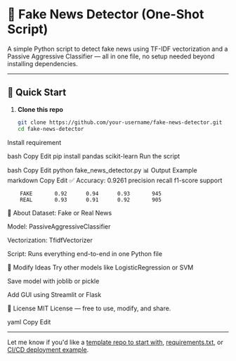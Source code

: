 # 📰 Fake News Detector (One-Shot Script)

A simple Python script to detect fake news using TF-IDF vectorization and a Passive Aggressive Classifier — all in one file, no setup needed beyond installing dependencies.

---

## 🚀 Quick Start

1. **Clone this repo**  
   ```bash
   git clone https://github.com/your-username/fake-news-detector.git
   cd fake-news-detector
Install requirement

bash
Copy
Edit
pip install pandas scikit-learn
Run the script

bash
Copy
Edit
python fake_news_detector.py
📊 Output Example
markdown
Copy
Edit
✅ Accuracy: 0.9261
              precision    recall  f1-score   support

        FAKE       0.92      0.94      0.93       945
        REAL       0.93      0.91      0.92       905
📄 About
Dataset: Fake or Real News

Model: PassiveAggressiveClassifier

Vectorization: TfidfVectorizer

Script: Runs everything end-to-end in one Python file

🔧 Modify Ideas
Try other models like LogisticRegression or SVM

Save model with joblib or pickle

Add GUI using Streamlit or Flask

📝 License
MIT License — free to use, modify, and share.

yaml
Copy
Edit

---

Let me know if you'd like a [template repo to start with](f), [requirements.txt](f), or [CI/CD deployment example](f).



